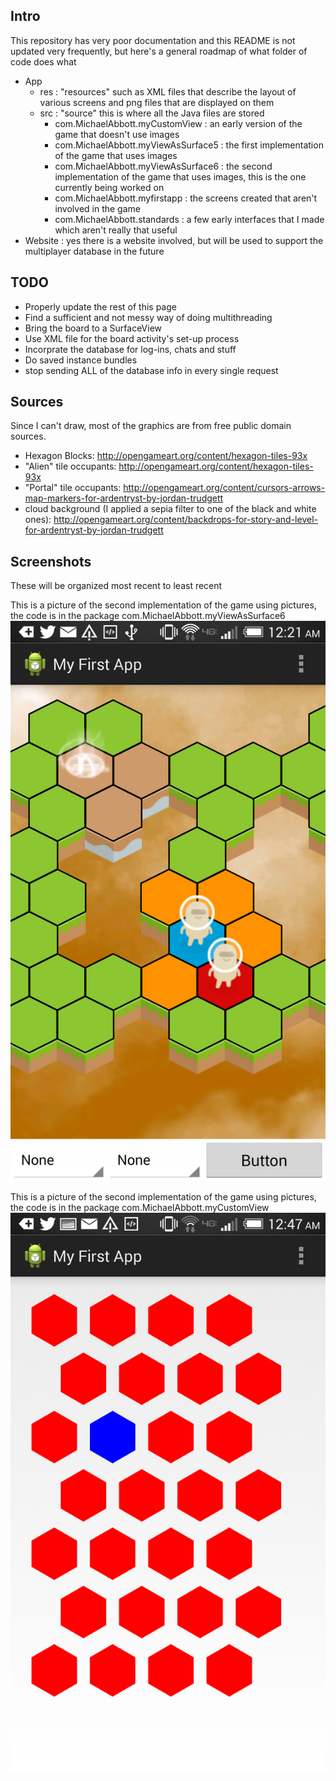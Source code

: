 Intro
-----
This repository has very poor documentation and this README is not updated very frequently, but here's a general roadmap of what folder of code does what
- App
  - res : "resources" such as XML files that describe the layout of various screens and png files that are displayed on them
  - src : "source" this is where all the Java files are stored
    - com.MichaelAbbott.myCustomView      : an early version of the game that doesn't use images
    - com.MichaelAbbott.myViewAsSurface5  : the first implementation of the game that uses images
    - com.MichaelAbbott.myViewAsSurface6  : the second implementation of the game that uses images, this is the one currently being worked on
    - com.MichaelAbbott.myfirstapp        : the screens created that aren't involved in the game
    - com.MichaelAbbott.standards         : a few early interfaces that I made which aren't really that useful
- Website : yes there is a website involved, but will be used to support the multiplayer database in the future


TODO
-----
- Properly update the rest of this page
- Find a sufficient and not messy way of doing multithreading
- Bring the board to a SurfaceView
- Use XML file for the board activity's set-up process
- Incorprate the database for log-ins, chats and stuff
- Do saved instance bundles
- stop sending ALL of the database info in every single request


Sources
-----
Since I can't draw, most of the graphics are from free public domain sources.
- Hexagon Blocks: http://opengameart.org/content/hexagon-tiles-93x
- "Alien" tile occupants: http://opengameart.org/content/hexagon-tiles-93x
- "Portal" tile occupants: http://opengameart.org/content/cursors-arrows-map-markers-for-ardentryst-by-jordan-trudgett
- cloud background (I applied a sepia filter to one of the black and white ones): http://opengameart.org/content/backdrops-for-story-and-level-for-ardentryst-by-jordan-trudgett


Screenshots
-----
These will be organized most recent to least recent

This is a picture of the second implementation of the game using pictures, the code is in the package com.MichaelAbbott.myViewAsSurface6
![alt text](https://raw.githubusercontent.com/abbott221/WebsiteAndApp/master/Screenshot_2014-05-14-00-21-56.png "Second Implementation")

This is a picture of the second implementation of the game using pictures, the code is in the package com.MichaelAbbott.myCustomView
![alt text](https://raw.githubusercontent.com/abbott221/WebsiteAndApp/master/Screenshot_2014-05-14-00-47-20.png "First Implementation")







